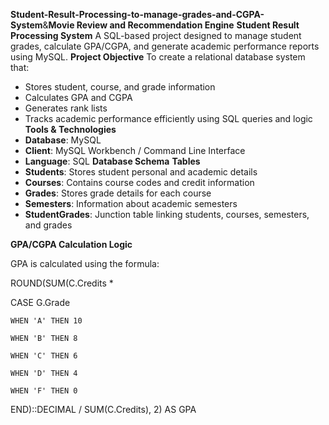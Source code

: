 **Student-Result-Processing-to-manage-grades-and-CGPA-System**&**Movie Review and Recommendation Engine**
**Student Result Processing System**
A SQL-based project designed to manage student grades, calculate GPA/CGPA, and generate academic performance reports using MySQL.
**Project Objective**
To create a relational database system that:
- Stores student, course, and grade information
- Calculates GPA and CGPA
- Generates rank lists
- Tracks academic performance efficiently using SQL queries and logic
**Tools & Technologies**
- **Database**: MySQL
- **Client**: MySQL Workbench / Command Line Interface
- **Language**: SQL
  **Database Schema**
**Tables**
- **Students**: Stores student personal and academic details
- **Courses**: Contains course codes and credit information
- **Grades**: Stores grade details for each course
- **Semesters**: Information about academic semesters
- **StudentGrades**: Junction table linking students, courses, semesters, and grades

**GPA/CGPA Calculation Logic**

GPA is calculated using the formula:

ROUND(SUM(C.Credits * 
  
  CASE G.Grade
    
    WHEN 'A' THEN 10
    
    WHEN 'B' THEN 8
    
    WHEN 'C' THEN 6
    
    WHEN 'D' THEN 4
    
    WHEN 'F' THEN 0
  
  END)::DECIMAL / SUM(C.Credits), 2) AS GPA
